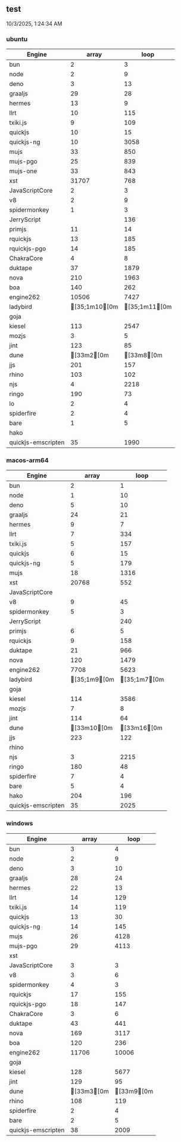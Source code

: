 
## test
10/3/2025, 1:24:34 AM

### ubuntu
| Engine | array | loop |
| --- | --- | --- |
| bun | 2 | 3 |
| node | 2 | 9 |
| deno | 3 | 13 |
| graaljs | 29 | 28 |
| hermes | 13 | 9 |
| llrt | 10 | 115 |
| txiki.js | 9 | 109 |
| quickjs | 10 | 15 |
| quickjs-ng | 10 | 3058 |
| mujs | 33 | 850 |
| mujs-pgo | 25 | 839 |
| mujs-one | 33 | 843 |
| xst | 31707 | 768 |
| JavaScriptCore | 2 | 3 |
| v8 | 2 | 9 |
| spidermonkey | 1 | 3 |
| JerryScript |  | 136 |
| primjs | 11 | 14 |
| rquickjs | 13 | 185 |
| rquickjs-pgo | 14 | 185 |
| ChakraCore | 4 | 8 |
| duktape | 37 | 1879 |
| nova | 210 | 1963 |
| boa | 140 | 262 |
| engine262 | 10506 | 7427 |
| ladybird | [35;1m10[0m | [35;1m11[0m |
| goja |  |  |
| kiesel | 113 | 2547 |
| mozjs | 3 | 5 |
| jint | 123 | 85 |
| dune | [33m2[0m | [33m8[0m |
| jjs | 201 | 157 |
| rhino | 103 | 102 |
| njs | 4 | 2218 |
| ringo | 190 | 73 |
| lo | 2 | 4 |
| spiderfire | 2 | 4 |
| bare | 1 | 5 |
| hako |  |  |
| quickjs-emscripten | 35 | 1990 |
### macos-arm64
| Engine | array | loop |
| --- | --- | --- |
| bun | 2 | 1 |
| node | 1 | 10 |
| deno | 5 | 10 |
| graaljs | 24 | 21 |
| hermes | 9 | 7 |
| llrt | 7 | 334 |
| txiki.js | 5 | 157 |
| quickjs | 6 | 15 |
| quickjs-ng | 5 | 179 |
| mujs | 18 | 1316 |
| xst | 20768 | 552 |
| JavaScriptCore |  |  |
| v8 | 9 | 45 |
| spidermonkey | 5 | 3 |
| JerryScript |  | 240 |
| primjs | 6 | 5 |
| rquickjs | 9 | 158 |
| duktape | 21 | 966 |
| nova | 120 | 1479 |
| engine262 | 7708 | 5623 |
| ladybird | [35;1m9[0m | [35;1m7[0m |
| goja |  |  |
| kiesel | 114 | 3586 |
| mozjs | 7 | 8 |
| jint | 114 | 64 |
| dune | [33m10[0m | [33m16[0m |
| jjs | 223 | 122 |
| rhino |  |  |
| njs | 3 | 2215 |
| ringo | 180 | 48 |
| spiderfire | 7 | 4 |
| bare | 5 | 4 |
| hako | 204 | 196 |
| quickjs-emscripten | 35 | 2025 |
### windows
| Engine | array | loop |
| --- | --- | --- |
| bun | 3 | 4 |
| node | 2 | 9 |
| deno | 3 | 10 |
| graaljs | 28 | 24 |
| hermes | 22 | 13 |
| llrt | 14 | 129 |
| txiki.js | 14 | 119 |
| quickjs | 13 | 30 |
| quickjs-ng | 14 | 145 |
| mujs | 26 | 4128 |
| mujs-pgo | 29 | 4113 |
| xst |  |  |
| JavaScriptCore | 3 | 3 |
| v8 | 3 | 6 |
| spidermonkey | 4 | 3 |
| rquickjs | 17 | 155 |
| rquickjs-pgo | 18 | 147 |
| ChakraCore | 3 | 6 |
| duktape | 43 | 441 |
| nova | 169 | 3117 |
| boa | 120 | 236 |
| engine262 | 11706 | 10006 |
| goja |  |  |
| kiesel | 128 | 5677 |
| jint | 129 | 95 |
| dune | [33m3[0m | [33m9[0m |
| rhino | 108 | 119 |
| spiderfire | 2 | 4 |
| bare | 2 | 5 |
| quickjs-emscripten | 38 | 2009 |

